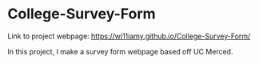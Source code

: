 # College-Survey-Form

Link to project webpage: https://wi11iamy.github.io/College-Survey-Form/

In this project, I make a survey form webpage based off UC Merced. 
